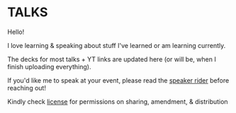 # TALKS

Hello!

I love learning & speaking about stuff I've learned or am learning currently.

The decks for most talks + YT links are updated here (or will be, when I finish uploading everything).

If you'd like me to speak at your event, please read the [speaker rider](speaker-rider.md) before reaching out!

Kindly check [license](LICENSE) for permissions on sharing, amendment, & distribution
